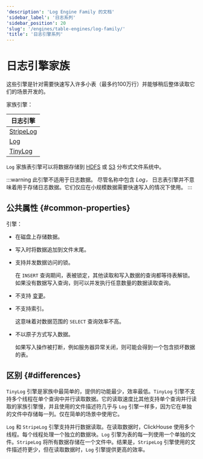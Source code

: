 ```yaml
---
'description': 'Log Engine Family 的文档'
'sidebar_label': '日志系列'
'sidebar_position': 20
'slug': '/engines/table-engines/log-family/'
'title': '日志引擎系列'
---
```



# 日志引擎家族

这些引擎是针对需要快速写入许多小表（最多约100万行）并能够稍后整体读取它们的场景开发的。

家族引擎：

| 日志引擎                                                         |
|---------------------------------------------------------------------|
| [StripeLog](/engines/table-engines/log-family/stripelog.md) |
| [Log](/engines/table-engines/log-family/log.md)             |
| [TinyLog](/engines/table-engines/log-family/tinylog.md)     |

`Log` 家族表引擎可以将数据存储到 [HDFS](/engines/table-engines/integrations/hdfs) 或 [S3](/engines/table-engines/mergetree-family/mergetree.md/#table_engine-mergetree-s3) 分布式文件系统中。

:::warning 此引擎不适用于日志数据。
尽管名称中包含 *Log，* 日志表引擎并不意味着用于存储日志数据。它们仅应在小规模数据需要快速写入的情况下使用。
:::

## 公共属性 {#common-properties}

引擎：

- 在磁盘上存储数据。

- 写入时将数据追加到文件末尾。

- 支持并发数据访问的锁。

    在 `INSERT` 查询期间，表被锁定，其他读取和写入数据的查询都等待表解锁。如果没有数据写入查询，则可以并发执行任意数量的数据读取查询。

- 不支持 [变更](/sql-reference/statements/alter#mutations)。

- 不支持索引。

    这意味着对数据范围的 `SELECT` 查询效率不高。

- 不以原子方式写入数据。

    如果写入操作被打断，例如服务器异常关闭，则可能会得到一个包含损坏数据的表。

## 区别 {#differences}

`TinyLog` 引擎是家族中最简单的，提供的功能最少，效率最低。`TinyLog` 引擎不支持多个线程在单个查询中并行读取数据。它的读取速度比其他支持单个查询并行读取的家族引擎慢，并且使用的文件描述符几乎与 `Log` 引擎一样多，因为它在单独的文件中存储每一列。仅在简单的场景中使用它。

`Log` 和 `StripeLog` 引擎支持并行数据读取。在读取数据时，ClickHouse 使用多个线程。每个线程处理一个独立的数据块。`Log` 引擎为表的每一列使用一个单独的文件。`StripeLog` 将所有数据存储在一个文件中。结果是，`StripeLog` 引擎使用的文件描述符更少，但在读取数据时，`Log` 引擎提供更高的效率。
